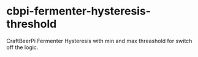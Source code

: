 # cbpi-fermenter-hysteresis-threshold

CraftBeerPi Fermenter Hysteresis with min and max threashold for switch off the logic.
